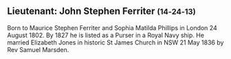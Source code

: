 ## Lieutenant: John Stephen Ferriter <small>(14‑24‑13)</small>

Born to Maurice Stephen Ferriter and Sophia Matilda Phillips in London 24 August 1802. By 1827 he is listed as a Purser in a Royal Navy ship. He married Elizabeth Jones in historic St James Church in NSW 21 May 1836 by Rev Samuel Marsden.

<!-- https://trove.nla.gov.au/newspaper/article/91859753?searchTerm=John%20Ferriter -->
